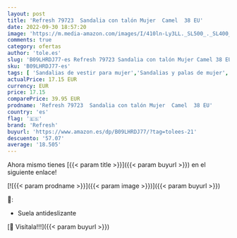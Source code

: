```yaml
---
layout: post
title: 'Refresh 79723  Sandalia con talón Mujer  Camel  38 EU'
date: 2022-09-30 18:57:20
image: 'https://m.media-amazon.com/images/I/410ln-Ly3LL._SL500_._SL400_.jpg'
comments: true
category: ofertas
author: 'tole.es'
slug: 'B09LHRDJ77-es Refresh 79723 Sandalia con talón Mujer Camel 38 EU'
sku: 'B09LHRDJ77-es'
tags: [ 'Sandalias de vestir para mujer','Sandalias y palas de mujer','Zapatos','Zapatos para mujer','Zapatos y complementos','refresh','sandalia','🇪🇸', ]
actualPrice: 17.15 EUR
currency: EUR
price: 17.15
comparePrice: 39.95 EUR
prodname: 'Refresh 79723  Sandalia con talón Mujer  Camel  38 EU'
country: 'es'
flag: '🇪🇸'
brand: 'Refresh'
buyurl: 'https://www.amazon.es/dp/B09LHRDJ77/?tag=tolees-21'
descuento: '57.07'
average: '18.505'
---
```


Ahora mismo tienes [{{< param title >}}]({{< param buyurl >}}) en el siguiente enlace!

[![{{< param prodname >}}]({{< param image >}})]({{< param buyurl >}})

🔎:

- Suela antideslizante

[🛒 Visítala!!!]({{< param buyurl >}})
